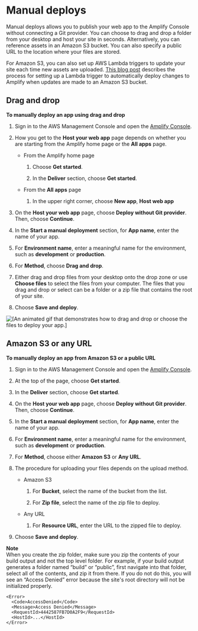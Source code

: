 # Manual deploys<a name="manual-deploys"></a>

Manual deploys allows you to publish your web app to the Amplify Console without connecting a Git provider\. You can choose to drag and drop a folder from your desktop and host your site in seconds\. Alternatively, you can reference assets in an Amazon S3 bucket\. You can also specify a public URL to the location where your files are stored\.

For Amazon S3, you can also set up AWS Lambda triggers to update your site each time new assets are uploaded\. [This blog post](http://aws.amazon.com/blogs/mobile/deploy-files-s3-dropbox-amplify-console/) describes the process for setting up a Lambda trigger to automatically deploy changes to Amplify when updates are made to an Amazon S3 bucket\.

## Drag and drop<a name="drag-and-drop"></a>

**To manually deploy an app using drag and drop**

1. Sign in to the AWS Management Console and open the [Amplify Console](https://console.aws.amazon.com/amplify/)\.

1. How you get to the **Host your web app** page depends on whether you are starting from the Amplify home page or the **All apps** page\.
   + From the Amplify home page

     1. Choose **Get started**\.

     1. In the **Deliver** section, choose **Get started**\.
   + From the **All apps** page

     1. In the upper right corner, choose **New app**, **Host web app**

1. On the **Host your web app** page, choose **Deploy without Git provider**\. Then, choose **Continue**\.

1. In the **Start a manual deployment** section, for **App name**, enter the name of your app\.

1. For **Environment name**, enter a meaningful name for the environment, such as **development** or **production**\.

1. For **Method**, choose **Drag and drop**\.

1. Either drag and drop files from your desktop onto the drop zone or use **Choose files** to select the files from your computer\. The files that you drag and drop or select can be a folder or a zip file that contains the root of your site\.

1. Choose **Save and deploy**\.

![\[An animated gif that demonstrates how to drag and drop or choose the files to deploy your app.\]](http://docs.aws.amazon.com/amplify/latest/userguide/images/manual-deploys.gif)

## Amazon S3 or any URL<a name="amazon-s3-or-any-url"></a>

**To manually deploy an app from Amazon S3 or a public URL**

1. Sign in to the AWS Management Console and open the [Amplify Console](https://console.aws.amazon.com/amplify/)\.

1. At the top of the page, choose **Get started**\.

1. In the **Deliver** section, choose **Get started**\.

1. On the **Host your web app** page, choose **Deploy without Git provider**\. Then, choose **Continue**\.

1. In the **Start a manual deployment** section, for **App name**, enter the name of your app\.

1. For **Environment name**, enter a meaningful name for the environment, such as **development** or **production**\.

1. For **Method**, choose either **Amazon S3** or **Any URL**\.

1. The procedure for uploading your files depends on the upload method\.
   + Amazon S3

     1. For **Bucket**, select the name of the bucket from the list\.

     1. For **Zip file**, select the name of the zip file to deploy\.
   + Any URL

     1. For **Resource URL**, enter the URL to the zipped file to deploy\.

1. Choose **Save and deploy**\.

**Note**  
When you create the zip folder, make sure you zip the contents of your build output and not the top level folder\. For example, if your build output generates a folder named “build” or “public”, first navigate into that folder, select all of the contents, and zip it from there\. If you do not do this, you will see an “Access Denied” error because the site's root directory will not be initialized properly\.  

```
<Error>
  <Code>AccessDenied</Code>
  <Message>Access Denied</Message>
  <RequestId>4442587FB7D0A2F9</RequestId>
  <HostId>...</HostId>
</Error>
```